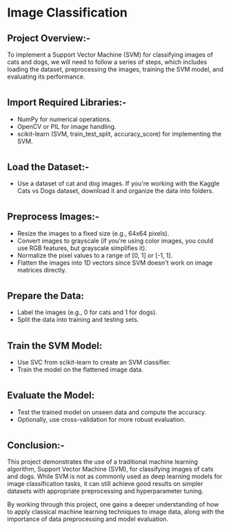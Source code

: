 # Image Classification
## Project Overview:-
To implement a Support Vector Machine (SVM) for classifying images of cats and dogs, we will need to follow a series of steps, which includes loading the dataset, preprocessing the images, training the SVM model, and evaluating its performance.
#
## Import Required Libraries:-
* NumPy for numerical operations.
* OpenCV or PIL for image handling.
* scikit-learn (SVM, train_test_split, accuracy_score) for implementing the SVM.
#
## Load the Dataset:-
* Use a dataset of cat and dog images. If you're working with the Kaggle Cats vs Dogs dataset, download it and organize the data into folders.
# 
## Preprocess Images:-
* Resize the images to a fixed size (e.g., 64x64 pixels).
* Convert images to grayscale (if you're using color images, you could use RGB features, but grayscale simplifies it).
* Normalize the pixel values to a range of [0, 1] or [-1, 1].
* Flatten the images into 1D vectors since SVM doesn't work on image matrices directly.
#
## Prepare the Data:
* Label the images (e.g., 0 for cats and 1 for dogs).
* Split the data into training and testing sets.
#
## Train the SVM Model:
* Use SVC from scikit-learn to create an SVM classifier.
* Train the model on the flattened image data.
#
## Evaluate the Model:
* Test the trained model on unseen data and compute the accuracy.
* Optionally, use cross-validation for more robust evaluation.
#
## Conclusion:-
This project demonstrates the use of a traditional machine learning algorithm, Support Vector Machine (SVM), for classifying images of cats and dogs. While SVM is not as commonly used as deep learning models for image classification tasks, it can still achieve good results on simpler datasets with appropriate preprocessing and hyperparameter tuning.

By working through this project, one gains a deeper understanding of how to apply classical machine learning techniques to image data, along with the importance of data preprocessing and model evaluation.







